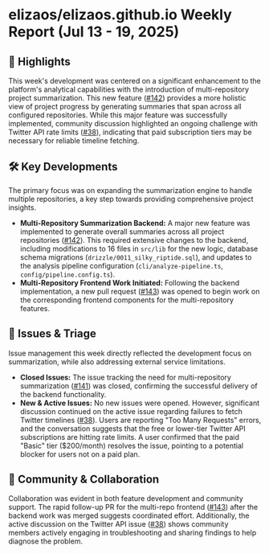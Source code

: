 # elizaos/elizaos.github.io Weekly Report (Jul 13 - 19, 2025)

## 🚀 Highlights
This week's development was centered on a significant enhancement to the platform's analytical capabilities with the introduction of multi-repository project summarization. This new feature ([#142](https://github.com/elizaos/elizaos.github.io/pull/142)) provides a more holistic view of project progress by generating summaries that span across all configured repositories. While this major feature was successfully implemented, community discussion highlighted an ongoing challenge with Twitter API rate limits ([#38](https://github.com/elizaos/elizaos.github.io/issues/38)), indicating that paid subscription tiers may be necessary for reliable timeline fetching.

## 🛠️ Key Developments
The primary focus was on expanding the summarization engine to handle multiple repositories, a key step towards providing comprehensive project insights.

- **Multi-Repository Summarization Backend:** A major new feature was implemented to generate overall summaries across all project repositories ([#142](https://github.com/elizaos/elizaos.github.io/pull/142)). This required extensive changes to the backend, including modifications to 16 files in `src/lib` for the new logic, database schema migrations (`drizzle/0011_silky_riptide.sql`), and updates to the analysis pipeline configuration (`cli/analyze-pipeline.ts`, `config/pipeline.config.ts`).
- **Multi-Repository Frontend Work Initiated:** Following the backend implementation, a new pull request ([#143](https://github.com/elizaos/elizaos.github.io/pull/143)) was opened to begin work on the corresponding frontend components for the multi-repository features.

## 🐛 Issues & Triage
Issue management this week directly reflected the development focus on summarization, while also addressing external service limitations.

- **Closed Issues:** The issue tracking the need for multi-repository summarization ([#141](https://github.com/elizaos/elizaos.github.io/issues/141)) was closed, confirming the successful delivery of the backend functionality.
- **New & Active Issues:** No new issues were opened. However, significant discussion continued on the active issue regarding failures to fetch Twitter timelines ([#38](https://github.com/elizaos/elizaos.github.io/issues/38)). Users are reporting "Too Many Requests" errors, and the conversation suggests that the free or lower-tier Twitter API subscriptions are hitting rate limits. A user confirmed that the paid "Basic" tier ($200/month) resolves the issue, pointing to a potential blocker for users not on a paid plan.

## 💬 Community & Collaboration
Collaboration was evident in both feature development and community support. The rapid follow-up PR for the multi-repo frontend ([#143](https://github.com/elizaos/elizaos.github.io/pull/143)) after the backend work was merged suggests coordinated effort. Additionally, the active discussion on the Twitter API issue ([#38](https://github.com/elizaos/elizaos.github.io/issues/38)) shows community members actively engaging in troubleshooting and sharing findings to help diagnose the problem.